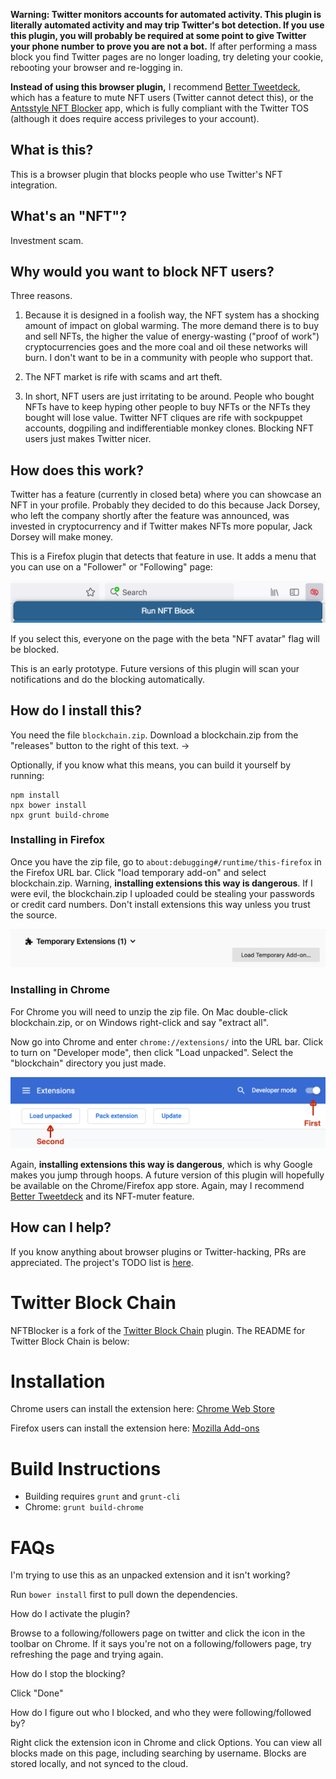 **Warning: Twitter monitors accounts for automated activity. This plugin is literally automated activity and may trip Twitter's bot detection. If you use this plugin, you will probably be required at some point to give Twitter your phone number to prove you are not a bot.** If after performing a mass block you find Twitter pages are no longer loading, try deleting your cookie, rebooting your browser and re-logging in.

**Instead of using this browser plugin,** I recommend [Better Tweetdeck](https://better.tw/), which has a feature to mute NFT users (Twitter cannot detect this), or the [Antsstyle NFT Blocker](https://antsstyle.com/nftcryptoblocker/) app, which is fully compliant with the Twitter TOS (although it does require access privileges to your account).

## What is this?

This is a browser plugin that blocks people who use Twitter's NFT integration.

## What's an "NFT"?

Investment scam.

## Why would you want to block NFT users?

Three reasons.

1. Because it is designed in a foolish way, the NFT system has a shocking amount of impact on global warming. The more demand there is to buy and sell NFTs, the higher the value of energy-wasting ("proof of work") cryptocurrencies goes and the more coal and oil these networks will burn. I don't want to be in a community with people who support that.

2. The NFT market is rife with scams and art theft.

3. In short, NFT users are just irritating to be around. People who bought NFTs have to keep hyping other people to buy NFTs or the NFTs they bought will lose value. Twitter NFT cliques are rife with sockpuppet accounts, dogpiling and indifferentiable monkey clones. Blocking NFT users just makes Twitter nicer.

## How does this work?

Twitter has a feature (currently in closed beta) where you can showcase an NFT in your profile. Probably they decided to do this because Jack Dorsey, who left the company shortly after the feature was announced, was invested in cryptocurrency and if Twitter makes NFTs more popular, Jack Dorsey will make money.

This is a Firefox plugin that detects that feature in use. It adds a menu that you can use on a "Follower" or "Following" page:

![Picture of menu](howto.png)

If you select this, everyone on the page with the beta "NFT avatar" flag will be blocked.

This is an early prototype. Future versions of this plugin will scan your notifications and do the blocking automatically.

## How do I install this?

You need the file `blockchain.zip`. Download a blockchain.zip from the "releases" button to the right of this text. →

Optionally, if you know what this means, you can build it yourself by running:

	npm install
	npx bower install
	npx grunt build-chrome

### Installing in Firefox

Once you have the zip file, go to `about:debugging#/runtime/this-firefox` in the Firefox URL bar. Click "load temporary add-on" and select blockchain.zip. Warning, **installing extensions this way is dangerous**. If I were evil, the blockchain.zip I uploaded could be stealing your passwords or credit card numbers. Don't install extensions this way unless you trust the source.

![Picture of installation button](install.png)

### Installing in Chrome

For Chrome you will need to unzip the zip file. On Mac double-click blockchain.zip, or on Windows right-click and say "extract all".

Now go into Chrome and enter `chrome://extensions/` into the URL bar. Click to turn on "Developer mode", then click "Load unpacked". Select the "blockchain" directory you just made.

![Picture of installation button](install2.png)

Again, **installing extensions this way is dangerous**, which is why Google makes you jump through hoops. A future version of this plugin will hopefully be available on the Chrome/Firefox app store. Again, may I recommend [Better Tweetdeck](https://better.tw/) and its NFT-muter feature.

## How can I help?

If you know anything about browser plugins or Twitter-hacking, PRs are appreciated. The project's TODO list is [here](PLAN.md).

# Twitter Block Chain

NFTBlocker is a fork of the [Twitter Block Chain](https://github.com/ceceradio/twitter-block-chain) plugin. The README for Twitter Block Chain is below:

# Installation

Chrome users can install the extension here: [Chrome Web Store](https://chrome.google.com/webstore/detail/twitter-block-chain/dkkfampndkdnjffkleokegfnibnnjfah?hl=en)

Firefox users can install the extension here: [Mozilla Add-ons](https://addons.mozilla.org/en-US/firefox/addon/twitter-block-chain/)

# Build Instructions

* Building requires `grunt` and `grunt-cli`
* Chrome: `grunt build-chrome`

# FAQs 

I'm trying to use this as an unpacked extension and it isn't working?

Run `bower install` first to pull down the dependencies.

How do I activate the plugin?

Browse to a following/followers page on twitter and click the icon in the 
toolbar on Chrome. If it says you're not on a following/followers page, try 
refreshing the page and trying again.

How do I stop the blocking?

Click "Done"

How do I figure out who I blocked, and who they were following/followed by?

Right click the extension icon in Chrome and click Options. You can view all 
blocks made on this page, including searching by username. Blocks are stored 
locally, and not synced to the cloud.
